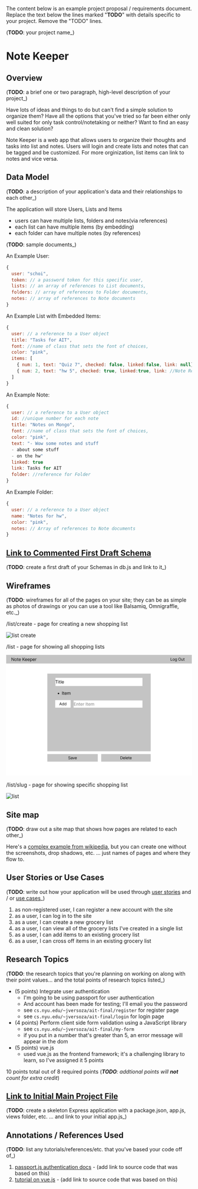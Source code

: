 The content below is an example project proposal / requirements document. Replace the text below the lines marked "__TODO__" with details specific to your project. Remove the "TODO" lines.

(__TODO__: your project name_)

# Note Keeper

## Overview

(__TODO__: a brief one or two paragraph, high-level description of your project_)

Have lots of ideas and things to do but can't find a simple solution to organize them? Have all the options that you've tried so far been either only well suited for only task control/notetaking or neither? Want to find an easy and clean solution?

Note Keeper is a web app that allows users to organize their thoughts and tasks into list and notes. Users will login and create lists and notes that can be tagged and be customized. For more orginization, list items can link to notes and vice versa. 


## Data Model

(__TODO__: a description of your application's data and their relationships to each other_) 

The application will store Users, Lists and Items

* users can have multiple lists, folders and notes(via references)
* each list can have multiple items (by embedding)
* each folder can have multiple notes (by references)

(__TODO__: sample documents_)

An Example User:

```javascript
{
  user: "schoi",
  token: // a password token for this specific user,
  lists: // an array of references to List documents,
  folders: // array of references to Folder documents,
  notes: // array of references to Note documents
}
```

An Example List with Embedded Items:

```javascript
{
  user: // a reference to a User object
  title: "Tasks for AIT",
  font: //name of class that sets the font of choices,
  color: "pink",
  items: [
    { num: 1, text: "Quiz 7", checked: false, linked:false, link: null},
    { num: 2, text: "hw 5", checked: true, linked:true, link: //Note Reference},
  ]
}
```

An Example Note:

```javascript
{
  user: // a reference to a User object
  id: //unique number for each note
  title: "Notes on Mongo",
  font: //name of class that sets the font of choices,
  color: "pink",
  text: "- Wow some notes and stuff
  - about some stuff
  - on the hw"
  linked: true
  link: Tasks for AIT
  folder: //reference for Folder
}
```

An Example Folder:

```javascript
{
  user: // a reference to a User object
  name: "Notes for hw",
  color: "pink",
  notes: // Array of references to Note documents
}
```


## [Link to Commented First Draft Schema](db.js) 

(__TODO__: create a first draft of your Schemas in db.js and link to it_)

## Wireframes

(__TODO__: wireframes for all of the pages on your site; they can be as simple as photos of drawings or you can use a tool like Balsamiq, Omnigraffle, etc._)

/list/create - page for creating a new shopping list

![list create](documentation/list-create.png)

/list - page for showing all shopping lists

![list](documentation/list.png)

/list/slug - page for showing specific shopping list

![list](documentation/list-slug.png)

## Site map

(__TODO__: draw out a site map that shows how pages are related to each other_)

Here's a [complex example from wikipedia](https://upload.wikimedia.org/wikipedia/commons/2/20/Sitemap_google.jpg), but you can create one without the screenshots, drop shadows, etc. ... just names of pages and where they flow to.

## User Stories or Use Cases

(__TODO__: write out how your application will be used through [user stories](http://en.wikipedia.org/wiki/User_story#Format) and / or [use cases](https://www.mongodb.com/download-center?jmp=docs&_ga=1.47552679.1838903181.1489282706#previous)_)

1. as non-registered user, I can register a new account with the site
2. as a user, I can log in to the site
3. as a user, I can create a new grocery list
4. as a user, I can view all of the grocery lists I've created in a single list
5. as a user, I can add items to an existing grocery list
6. as a user, I can cross off items in an existing grocery list

## Research Topics

(__TODO__: the research topics that you're planning on working on along with their point values... and the total points of research topics listed_)

* (5 points) Integrate user authentication
    * I'm going to be using passport for user authentication
    * And account has been made for testing; I'll email you the password
    * see <code>cs.nyu.edu/~jversoza/ait-final/register</code> for register page
    * see <code>cs.nyu.edu/~jversoza/ait-final/login</code> for login page
* (4 points) Perform client side form validation using a JavaScript library
    * see <code>cs.nyu.edu/~jversoza/ait-final/my-form</code>
    * if you put in a number that's greater than 5, an error message will appear in the dom
* (5 points) vue.js
    * used vue.js as the frontend framework; it's a challenging library to learn, so I've assigned it 5 points

10 points total out of 8 required points (___TODO__: addtional points will __not__ count for extra credit_)


## [Link to Initial Main Project File](app.js) 

(__TODO__: create a skeleton Express application with a package.json, app.js, views folder, etc. ... and link to your initial app.js_)

## Annotations / References Used

(__TODO__: list any tutorials/references/etc. that you've based your code off of_)

1. [passport.js authentication docs](http://passportjs.org/docs) - (add link to source code that was based on this)
2. [tutorial on vue.js](https://vuejs.org/v2/guide/) - (add link to source code that was based on this)

